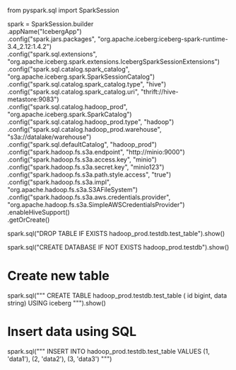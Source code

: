 from pyspark.sql import SparkSession

spark = SparkSession.builder \
    .appName("IcebergApp") \
    .config("spark.jars.packages", "org.apache.iceberg:iceberg-spark-runtime-3.4_2.12:1.4.2") \
    .config("spark.sql.extensions", "org.apache.iceberg.spark.extensions.IcebergSparkSessionExtensions") \
    .config("spark.sql.catalog.spark_catalog", "org.apache.iceberg.spark.SparkSessionCatalog") \
    .config("spark.sql.catalog.spark_catalog.type", "hive") \
    .config("spark.sql.catalog.spark_catalog.uri", "thrift://hive-metastore:9083") \
    .config("spark.sql.catalog.hadoop_prod", "org.apache.iceberg.spark.SparkCatalog") \
    .config("spark.sql.catalog.hadoop_prod.type", "hadoop") \
    .config("spark.sql.catalog.hadoop_prod.warehouse", "s3a://datalake/warehouse") \
    .config("spark.sql.defaultCatalog", "hadoop_prod") \
    .config("spark.hadoop.fs.s3a.endpoint", "http://minio:9000") \
    .config("spark.hadoop.fs.s3a.access.key", "minio") \
    .config("spark.hadoop.fs.s3a.secret.key", "minio123") \
    .config("spark.hadoop.fs.s3a.path.style.access", "true") \
    .config("spark.hadoop.fs.s3a.impl", "org.apache.hadoop.fs.s3a.S3AFileSystem") \
    .config("spark.hadoop.fs.s3a.aws.credentials.provider", "org.apache.hadoop.fs.s3a.SimpleAWSCredentialsProvider") \
    .enableHiveSupport() \
    .getOrCreate()

spark.sql("DROP TABLE IF EXISTS hadoop_prod.testdb.test_table").show()

spark.sql("CREATE DATABASE IF NOT EXISTS hadoop_prod.testdb").show()

# Create new table
spark.sql("""
    CREATE TABLE hadoop_prod.testdb.test_table (
        id bigint,
        data string)
    USING iceberg
""").show()

# Insert data using SQL
spark.sql("""
    INSERT INTO hadoop_prod.testdb.test_table
    VALUES 
        (1, 'data1'),
        (2, 'data2'),
        (3, 'data3')
""")